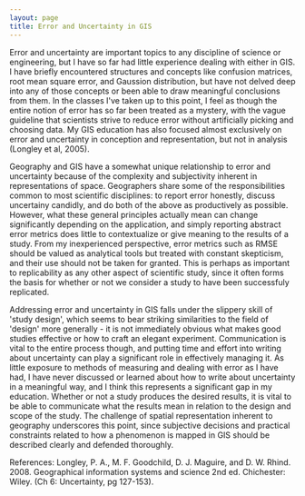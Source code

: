 ```yaml
---
layout: page
title: Error and Uncertainty in GIS
---
```


Error and uncertainty are important topics to any discipline of science or engineering, but I have so far had little experience dealing with either in GIS. I have briefly encountered structures and concepts like confusion matrices, root mean square error, and Gaussion distribution, but have not delved deep into any of those concepts or been able to draw meaningful conclusions from them. In the classes I've taken up to this point, I feel as though the entire notion of error has so far been treated as a mystery, with the vague guideline that scientists strive to reduce error without artificially picking and choosing data. My GIS education has also focused almost exclusively on error and uncertainty in conception and representation, but not in analysis (Longley et al, 2005). 

Geography and GIS have a somewhat unique relationship to error and uncertainty because of the complexity and subjectivity inherent in representations of space. Geographers share some of the responsibilities common to most scientific disciplines: to report error honestly, discuss uncertainy candidly, and do both of the above as productively as possible. However, what these general principles actually mean can change significantly depending on the application, and simply reporting abstract error metrics does little to contextualize or give meaning to the results of a study. From my inexperienced perspective, error metrics such as RMSE should be valued as analytical tools but treated with constant skepticism, and their use should not be taken for granted. This is perhaps as important to replicability as any other aspect of scientific study, since it often forms the basis for whether or not we consider a study to have been successfuly replicated.

Addressing error and uncertainty in GIS falls under the slippery skill of 'study design', which seems to bear striking similarities to the field of 'design' more generally - it is not immediately obvious what makes good studies effective or how to craft an elegant experiment. Communication is vital to the entire process though, and putting time and effort into writing about uncertainty can play a significant role in effectively managing it. As little exposure to methods of measuring and dealing with error as I have had, I have never discussed or learned about how to write about uncertainty in a meaningful way, and I think this represents a significant gap in my education. Whether or not a study produces the desired results, it is vital to be able to communicate what the results mean in relation to the design and scope of the study. The challenge of spatial representation inherent to geography underscores this point, since subjective decisions and practical constraints related to how a phenomenon is mapped in GIS should be described clearly and defended thoroughly. 


References:
Longley, P. A., M. F. Goodchild, D. J. Maguire, and D. W. Rhind. 2008. Geographical information systems and science 2nd ed. Chichester: Wiley. (Ch 6: Uncertainty, pg 127-153).
